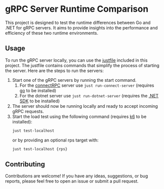 # gRPC Server Runtime Comparison

This project is designed to test the runtime differences between Go and .NET for gRPC servers. It aims to provide insights into the performance and efficiency of these two runtime environments.

## Usage

To run the gRPC server locally, you can use the [justfile](https://github.com/casey/just) included in this project. The justfile contains commands that simplify the process of starting the server. Here are the steps to run the servers:

1. Start one of the gRPC servers by running the start command.
   1. For the [connectRPC](https://connectrpc.com/) server use `just run-connect-server` (requires [go](https://go.dev/) to be installed)
   2. For the dotnet server use `just run-dotnet-server` (requires the [.NET SDK](https://dotnet.microsoft.com/en-us/download) to be installed)
2. The server should now be running locally and ready to accept incoming gRPC requests.
3. Start the load test using the following command (requires [k6](https://k6.io/docs/get-started/installation/) to be installed):
    ```bash
    just test-localhost
    ```
    or by providing an optional rps target with:
    ```bash
    just test-localhost {rps}
    ```

## Contributing

Contributions are welcome! If you have any ideas, suggestions, or bug reports, please feel free to open an issue or submit a pull request.
